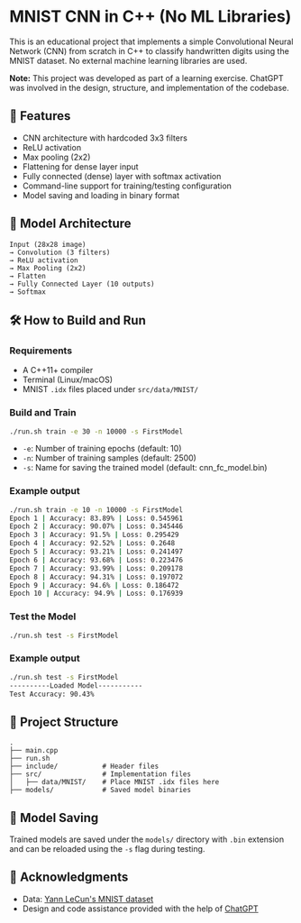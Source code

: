 # MNIST CNN in C++ (No ML Libraries)

This is an educational project that implements a simple Convolutional Neural Network (CNN) from scratch in C++ to classify handwritten digits using the MNIST dataset. No external machine learning libraries are used.

**Note:** This project was developed as part of a learning exercise. ChatGPT was involved in the design, structure, and implementation of the codebase.

## 🚀 Features

* CNN architecture with hardcoded 3x3 filters
* ReLU activation
* Max pooling (2x2)
* Flattening for dense layer input
* Fully connected (dense) layer with softmax activation
* Command-line support for training/testing configuration
* Model saving and loading in binary format

## 🧠 Model Architecture

```
Input (28x28 image)
→ Convolution (3 filters)
→ ReLU activation
→ Max Pooling (2x2)
→ Flatten
→ Fully Connected Layer (10 outputs)
→ Softmax
```

## 🛠 How to Build and Run

### Requirements

* A C++11+ compiler
* Terminal (Linux/macOS)
* MNIST `.idx` files placed under `src/data/MNIST/`

### Build and Train
```bash
./run.sh train -e 30 -n 10000 -s FirstModel
```

* `-e`: Number of training epochs (default: 10)
* `-n`: Number of training samples (default: 2500)
* `-s`: Name for saving the trained model (default: cnn_fc_model.bin)

### Example output
```bash
./run.sh train -e 10 -n 10000 -s FirstModel
Epoch 1 | Accuracy: 83.89% | Loss: 0.545961
Epoch 2 | Accuracy: 90.07% | Loss: 0.345446
Epoch 3 | Accuracy: 91.5% | Loss: 0.295429
Epoch 4 | Accuracy: 92.52% | Loss: 0.2648
Epoch 5 | Accuracy: 93.21% | Loss: 0.241497
Epoch 6 | Accuracy: 93.68% | Loss: 0.223476
Epoch 7 | Accuracy: 93.99% | Loss: 0.209178
Epoch 8 | Accuracy: 94.31% | Loss: 0.197072
Epoch 9 | Accuracy: 94.6% | Loss: 0.186472
Epoch 10 | Accuracy: 94.9% | Loss: 0.176939
```

### Test the Model
```bash
./run.sh test -s FirstModel
```

### Example output
```bash
./run.sh test -s FirstModel
----------Loaded Model-----------
Test Accuracy: 90.43%
```

## 📁 Project Structure

```
.
├── main.cpp
├── run.sh
├── include/           # Header files
├── src/               # Implementation files
│   ├── data/MNIST/    # Place MNIST .idx files here
├── models/            # Saved model binaries
```

## 💾 Model Saving

Trained models are saved under the `models/` directory with `.bin` extension and can be reloaded using the `-s` flag during testing.

## 🙏 Acknowledgments

* Data: [Yann LeCun's MNIST dataset](http://yann.lecun.com/exdb/mnist/)
* Design and code assistance provided with the help of [ChatGPT](https://openai.com/chatgpt)
